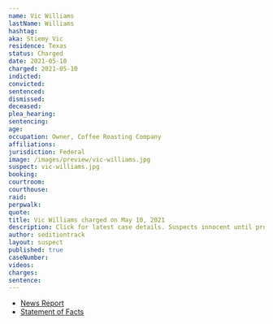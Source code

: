 ```yaml
---
name: Vic Williams
lastName: Williams
hashtag:
aka: Stiemy Vic
residence: Texas
status: Charged
date: 2021-05-10
charged: 2021-05-10
indicted:
convicted:
sentenced:
dismissed:
deceased:
plea_hearing:
sentencing:
age:
occupation: Owner, Coffee Roasting Company
affiliations:
jurisdiction: Federal
image: /images/preview/vic-williams.jpg
suspect: vic-williams.jpg
booking:
courtroom:
courthouse:
raid:
perpwalk:
quote:
title: Vic Williams charged on May 10, 2021
description: Click for latest case details. Suspects innocent until proven guilty.
author: seditiontrack
layout: suspect
published: true
caseNumber:
videos:
charges:
sentence:
---
```

- [News Report](https://lawandcrime.com/u-s-capitol-siege/an-accused-capitol-rioter-nicknamed-stiemy-vic-gave-fbi-agents-two-bags-of-coffee-they-gave-him-four-federal-charges/)
- [Statement of Facts](https://extremism.gwu.edu/sites/g/files/zaxdzs2191/f/Vic%20Williams%20Statement%20of%20Facts.pdf)
